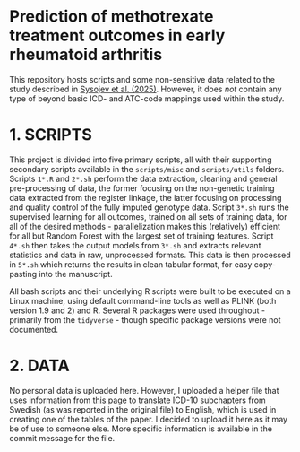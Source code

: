 # Prediction of methotrexate treatment outcomes in early rheumatoid arthritis

This repository hosts scripts and some non-sensitive data related to the study described in [Sysojev et al. (2025)](https://pubmed.ncbi.nlm.nih.gov/40190030/). However, it does *not* contain any type of beyond basic ICD- and ATC-code mappings used within the study.

# 1. SCRIPTS

This project is divided into five primary scripts, all with their supporting secondary scripts available in the `scripts/misc` and `scripts/utils` folders. Scripts `1*.R` and `2*.sh` perform the data extraction, cleaning and general pre-processing of data, the former focusing on the non-genetic training data extracted from the register linkage, the latter focusing on processing and quality control of the fully imputed genotype data. Script `3*.sh` runs the supervised learning for all outcomes, trained on all sets of training data, for all of the desired methods - parallelization makes this (relatively) efficient for all but Random Forest with the largest set of training features. Script `4*.sh` then takes the output models from `3*.sh` and extracts relevant statistics and data in raw, unprocessed formats. This data is then processed in `5*.sh` which returns the results in clean tabular format, for easy copy-pasting into the manuscript.

All bash scripts and their underlying R scripts were built to be executed on a Linux machine, using default command-line tools as well as PLINK (both version 1.9 and 2) and R. Several R packages were used throughout - primarily from the `tidyverse` - though specific package versions were not documented.

# 2. DATA

No personal data is uploaded here. However, I uploaded a helper file that uses information from [this page](https://www.unboundmedicine.com/icd/index/ICD-10-CM/Chapters_and_Sections) to translate ICD-10 subchapters from Swedish (as was reported in the original file) to English, which is used in creating one of the tables of the paper. I decided to upload it here as it may be of use to someone else. More specific information is available in the commit message for the file.
